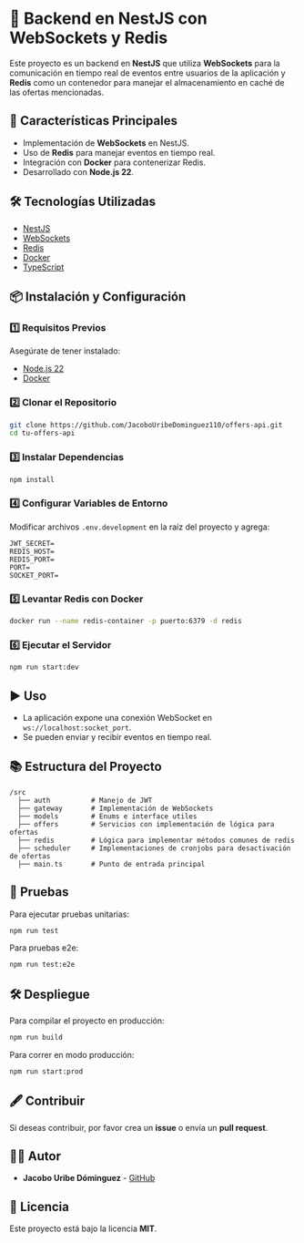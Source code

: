 # 📡 Backend en NestJS con WebSockets y Redis

Este proyecto es un backend en **NestJS** que utiliza **WebSockets** para la comunicación en tiempo real de eventos entre usuarios de la aplicación y **Redis** como un contenedor para manejar el almacenamiento en caché de las ofertas mencionadas.

## 🚀 Características Principales
- Implementación de **WebSockets** en NestJS.
- Uso de **Redis** para manejar eventos en tiempo real.
- Integración con **Docker** para contenerizar Redis.
- Desarrollado con **Node.js 22**.

## 🛠 Tecnologías Utilizadas
- [NestJS](https://nestjs.com/)
- [WebSockets](https://docs.nestjs.com/websockets/gateways)
- [Redis](https://redis.io/)
- [Docker](https://www.docker.com/)
- [TypeScript](https://www.typescriptlang.org/)

## 📦 Instalación y Configuración

### 1️⃣ Requisitos Previos
Asegúrate de tener instalado:
- [Node.js 22](https://nodejs.org/en/download/)
- [Docker](https://www.docker.com/get-started)

### 2️⃣ Clonar el Repositorio
```sh
git clone https://github.com/JacoboUribeDominguez110/offers-api.git
cd tu-offers-api
```

### 3️⃣ Instalar Dependencias
```sh
npm install
```

### 4️⃣ Configurar Variables de Entorno
Modificar archivos `.env.development` en la raíz del proyecto y agrega:
```
JWT_SECRET=
REDIS_HOST=
REDIS_PORT=
PORT=
SOCKET_PORT=
```

### 5️⃣ Levantar Redis con Docker
```sh
docker run --name redis-container -p puerto:6379 -d redis
```

### 6️⃣ Ejecutar el Servidor
```sh
npm run start:dev
```

## ▶️ Uso
- La aplicación expone una conexión WebSocket en `ws://localhost:socket_port`.
- Se pueden enviar y recibir eventos en tiempo real.

## 📚 Estructura del Proyecto
```
/src
  ├── auth          # Manejo de JWT
  ├── gateway       # Implementación de WebSockets
  ├── models        # Enums e interface utiles
  ├── offers        # Servicios con implementación de lógica para ofertas
  ├── redis         # Lógica para implementar métodos comunes de redis
  ├── scheduler     # Implementaciones de cronjobs para desactivación de ofertas
  ├── main.ts       # Punto de entrada principal
```

## 🧪 Pruebas
Para ejecutar pruebas unitarias:
```sh
npm run test
```

Para pruebas e2e:
```sh
npm run test:e2e
```

## 🛠 Despliegue
Para compilar el proyecto en producción:
```sh
npm run build
```

Para correr en modo producción:
```sh
npm run start:prod
```

## 🖋 Contribuir
Si deseas contribuir, por favor crea un **issue** o envía un **pull request**.

## 👨‍💻 Autor
- **Jacobo Uribe Dóminguez** - [GitHub](https://github.com/tu-usuario)

## 📝 Licencia
Este proyecto está bajo la licencia **MIT**.

